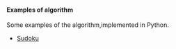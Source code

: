 #### Examples of algorithm

Some examples of the algorithm,implemented in Python.

- [Sudoku](source/sudoku.py)
